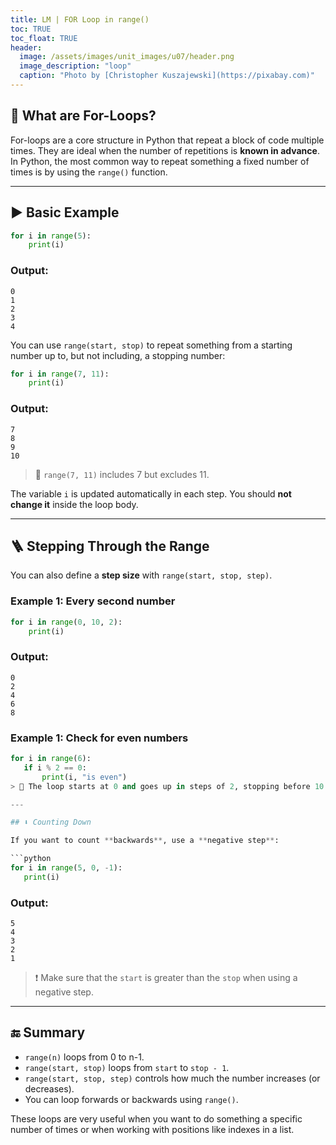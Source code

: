 ```yaml
---
title: LM | FOR Loop in range()
toc: TRUE
toc_float: TRUE
header:
  image: /assets/images/unit_images/u07/header.png
  image_description: "loop"
  caption: "Photo by [Christopher Kuszajewski](https://pixabay.com)"
---
```


## 🔁 What are For-Loops?

For-loops are a core structure in Python that repeat a block of code multiple times. They are ideal when the number of repetitions is **known in advance**. In Python, the most common way to repeat something a fixed number of times is by using the `range()` function.

---

## ▶️ Basic Example

```python
for i in range(5):
    print(i)
```

### Output:
```
0
1
2
3
4
```

You can use `range(start, stop)` to repeat something from a starting number up to, but not including, a stopping number:

```python
for i in range(7, 11):
    print(i)
```

### Output:
```
7
8
9
10
```

> 🧠 `range(7, 11)` includes 7 but excludes 11. 

The variable `i` is updated automatically in each step. You should **not change it** inside the loop body.

---

## 🪜 Stepping Through the Range

You can also define a **step size** with `range(start, stop, step)`.

### Example 1: Every second number

```python
for i in range(0, 10, 2):
    print(i)
```

### Output:
```
0
2
4
6
8
```
### Example 1: Check for even numbers
 
 ```python
 for i in range(6):
    if i % 2 == 0:
        print(i, "is even")
> 📌 The loop starts at 0 and goes up in steps of 2, stopping before 10.

---

## ⬇️ Counting Down

If you want to count **backwards**, use a **negative step**:

```python
for i in range(5, 0, -1):
    print(i)
```

### Output:
```
5
4
3
2
1
```

> ❗ Make sure that the `start` is greater than the `stop` when using a negative step.

---

## 🔚 Summary

- `range(n)` loops from 0 to n-1.
- `range(start, stop)` loops from `start` to `stop - 1`.
- `range(start, stop, step)` controls how much the number increases (or decreases).
- You can loop forwards or backwards using `range()`.

These loops are very useful when you want to do something a specific number of times or when working with positions like indexes in a list.

